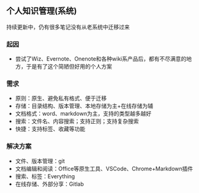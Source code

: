 ## 个人知识管理(系统)

持续更新中，仍有很多笔记没有从老系统中迁移过来

### 起因

* 尝试了Wiz、Evernote、Onenote和各种wiki系产品后，都有不尽满意的地方，于是有了这个简陋但好用的个人方案

### 需求

* 原则：原生、避免私有格式、便于迁移
* 存储：目录结构、版本管理、本地存储为主+在线存储为辅
* 文档格式：word、markdown为主，支持的类型越多越好
* 搜索：文件名、内容搜索；支持正则；支持复杂搜索
* 快捷：支持标签、收藏等功能

### 解决方案

* 文件、版本管理：git
* 文档编辑和阅读：Office等原生工具、VSCode、Chrome+Markdown插件
* 搜索、标签：Everything
* 在线存储、外部分享：Gitlab

